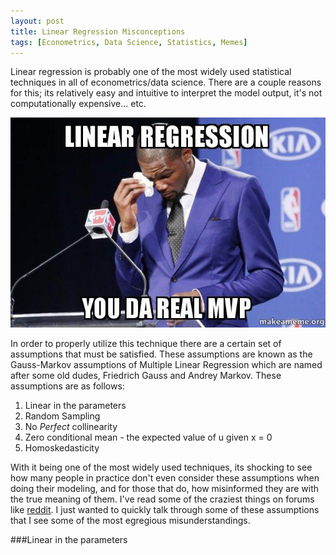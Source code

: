 ```yaml
---
layout: post
title: Linear Regression Misconceptions
tags: [Econometrics, Data Science, Statistics, Memes]
---
```


Linear regression is probably one of the most widely used statistical techniques in all of econometrics/data science. There are a couple reasons for this; its relatively easy and intuitive to interpret the model output, it's not computationally expensive... etc.

<p style="text-align:center">
<img src="/img/da_real_mvp.jpg" alt="MVP" />
</p>

In order to properly utilize this technique there are a certain set of assumptions that must be satisfied. These assumptions are known as the Gauss-Markov assumptions of Multiple Linear Regression which are named after some old dudes, Friedrich Gauss and Andrey Markov. These assumptions are as follows:

  1. Linear in the parameters
  2. Random Sampling
  3. No *Perfect* collinearity
  4. Zero conditional mean - the expected value of u given x = 0
  5. Homoskedasticity

With it being one of the most widely used techniques, its shocking to see how many people in practice don't even consider these assumptions when doing their modeling, and for those that do, how misinformed they are with the true meaning of them. I've read some of the craziest things on forums like [reddit](https://reddit.com/r/datascience). I just wanted to quickly talk through some of these assumptions that I see some of the most egregious misunderstandings.

###Linear in the parameters
